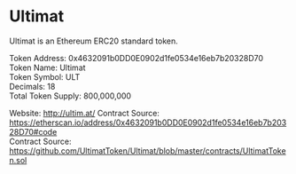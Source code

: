# Ultimat  

Ultimat is an Ethereum ERC20 standard token.  

Token Address: 0x4632091b0DD0E0902d1fe0534e16eb7b20328D70  
Token Name: Ultimat  
Token Symbol: ULT  
Decimals: 18  
Total Token Supply: 800,000,000  

Website: http://ultim.at/ 
Contract Source: https://etherscan.io/address/0x4632091b0DD0E0902d1fe0534e16eb7b20328D70#code  
Contract Source: https://github.com/UltimatToken/Ultimat/blob/master/contracts/UltimatToken.sol  

